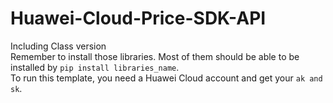 # Huawei-Cloud-Price-SDK-API
Including Class version  
Remember to install those libraries. Most of them should be able to be installed by `pip install libraries_name`.  
To run this template, you need a Huawei Cloud account and get your `ak and sk`.
